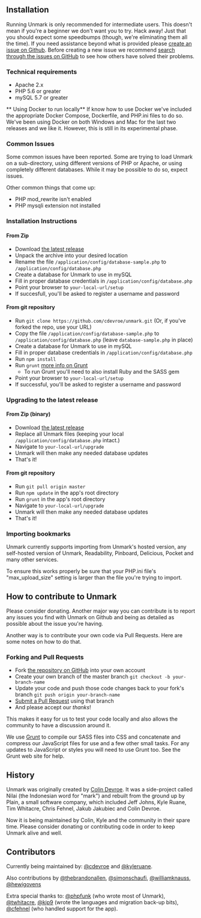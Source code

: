 

## Installation

Running Unmark is only recommended for intermediate users. This doesn't mean if you're a beginner we don't want you to try. Hack away! Just that you should expect some speedbumps (though, we're eliminating them all the time). If you need assistance beyond what is provided please [create an issue on Github](https://github.com/cdevroe/unmark/issues). Before creating a new issue we recommend [search through the issues on GitHub](https://github.com/cdevroe/unmark/issues) to see how others have solved their problems.

### Technical requirements

- Apache 2.x
- PHP 5.6 or greater
- mySQL 5.7 or greater

** Using Docker to run locally**
If know how to use Docker we've included the appropriate Docker Compose, Dockerfile, and PHP.ini files to do so. We've been using Docker on both Windows and Mac for the last two releases and we like it. However, this is still in its experimental phase.

### Common Issues

Some common issues have been reported. Some are trying to load Unmark on a sub-directory, using different versions of PHP or Apache, or using completely different databases. While it may be possible to do so, expect issues.

Other common things that come up:
- PHP mod_rewrite isn't enabled
- PHP mysqli extension not installed

### Installation Instructions

#### From Zip
- Download [the latest release](https://github.com/cdevroe/unmark/releases)
- Unpack the archive into your desired location
- Rename the file `/application/config/database-sample.php` to `/application/config/database.php`
- Create a database for Unmark to use in mySQL
- Fill in proper database credentials in `/application/config/database.php`
- Point your browser to `your-local-url/setup`
- If succesfull, you'll be asked to register a username and password

#### From git repository
- Run `git clone https://github.com/cdevroe/unmark.git` (Or, if you've forked the repo, use your URL)
- Copy the file `/application/config/database-sample.php` to `/application/config/database.php` (leave `database-sample.php` in place)
- Create a database for Unmark to use in mySQL
- Fill in proper database credentials in `/application/config/database.php`
- Run `npm install`
- Run `grunt` [more info on Grunt](http://gruntjs.com/)
    - To run Grunt you'll need to also install Ruby and the SASS gem
- Point your browser to `your-local-url/setup`
- If successful, you'll be asked to register a username and password

### Upgrading to the latest release

#### From Zip (binary)
- Download [the latest release](https://github.com/cdevroe/unmark/releases)
- Replace all Unmark files (keeping your local `/application/config/database.php` intact.)
- Navigate to `your-local-url/upgrade`
- Unmark will then make any needed database updates
- That's it!

#### From git repository
- Run `git pull origin master`
- Run `npm update` in the app's root directory
- Run `grunt` in the app's root directory
- Navigate to `your-local-url/upgrade`
- Unmark will then make any needed database updates
- That's it!

### Importing bookmarks

Unmark currently supports importing from Unmark's hosted version, any self-hosted version of Unmark, Readability, Pinboard, Delicious, Pocket and many other services.

To ensure this works properly be sure that your PHP.ini file's "max_upload_size" setting is larger than the file you're trying to import.

## How to contribute to Unmark

Please consider donating. Another major way you can contribute is to report any issues you find with Unmark on Github and being as detailed as possible about the issue you're having.

Another way is to contribute your own code via Pull Requests. Here are some notes on how to do that.

### Forking and Pull Requests

- Fork [the repository on GitHub](https://github.com/cdevroe/unmark/) into your own account
- Create your own branch of the master branch `git checkout -b your-branch-name`
- Update your code and push those code changes back to your fork's branch `git push origin your-branch-name`
- [Submit a Pull Request](https://github.com/cdevroe/unmark/pulls) using that branch
- And please accept our _thanks_!

This makes it easy for us to test your code locally and also allows the community to have a discussion around it.

We use [Grunt](http://gruntjs.com/) to compile our SASS files into CSS and concatenate and compress our JavaScript files for use and a few other small tasks. For any updates to JavaScript or styles you will need to use Grunt too. See the Grunt web site for help.

## History

Unmark was originally created by [Colin Devroe](http://cdevroe.com/). It was a side-project called Nilai (the Indonesian word for "mark") and rebuilt from the ground up by Plain, a small software company, which included Jeff Johns, Kyle Ruane, Tim Whitacre, Chris Fehnel, Jakub Jakubiec and Colin Devroe.

Now it is being maintained by Colin, Kyle and the community in their spare time. Please consider donating or contributing code in order to keep Unmark alive and well.

## Contributors

Currently being maintained by: [@cdevroe](https://github.com/cdevroe) and [@kyleruane](https://github.com/kyleruane).

Also contributions by [@thebrandonallen](https://github.com/thebrandonallen), [@simonschaufi](https://github.com/simonschaufi), [@williamknauss](https://github.com/williamknauss), [@hewigovens](https://github.com/hewigovens)

Extra special thanks to: [@phpfunk](https://github.com/phpfunk) (who wrote most of Unmark), [@twhitacre](https://github.com/twhitacre), [@kip9](https://github.com/kip9) (wrote the languages and migration back-up bits), [@cfehnel](https://github.com/cfehnel) (who handled support for the app).
